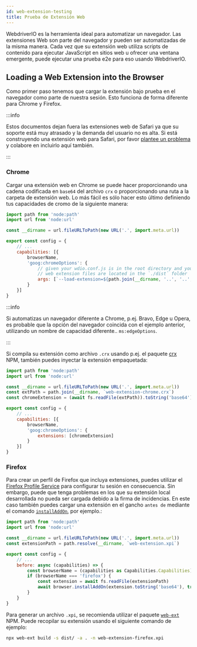 ```yaml
---
id: web-extension-testing
title: Prueba de Extensión Web
---
```


WebdriverIO es la herramienta ideal para automatizar un navegador. Las extensiones Web son parte del navegador y pueden ser automatizadas de la misma manera. Cada vez que su extensión web utiliza scripts de contenido para ejecutar JavaScript en sitios web u ofrecer una ventana emergente, puede ejecutar una prueba e2e para eso usando WebdriverIO.

## Loading a Web Extension into the Browser

Como primer paso tenemos que cargar la extensión bajo prueba en el navegador como parte de nuestra sesión. Esto funciona de forma diferente para Chrome y Firefox.

:::info

Estos documentos dejan fuera las extensiones web de Safari ya que su soporte está muy atrasado y la demanda del usuario no es alta. Si está construyendo una extensión web para Safari, por favor [plantee un problema](https://github.com/webdriverio/webdriverio/issues/new?assignees=&labels=Docs+%F0%9F%93%96%2CNeeds+Triaging+%E2%8F%B3&template=documentation.yml&title=%5B%F0%9F%93%96+Docs%5D%3A+%3Ctitle%3E) y colabore en incluirlo aquí también.

:::

### Chrome

Cargar una extensión web en Chrome se puede hacer proporcionando una cadena codificada en `base64` del archivo `crx` o proporcionando una ruta a la carpeta de extensión web. Lo más fácil es sólo hacer esto último definiendo tus capacidades de cromo de la siguiente manera:

```js wdio.conf.js
import path from 'node:path'
import url from 'node:url'

const __dirname = url.fileURLToPath(new URL('.', import.meta.url))

export const config = {
    // ...
    capabilities: [{
        browserName,
        'goog:chromeOptions': {
            // given your wdio.conf.js is in the root directory and your compiled
            // web extension files are located in the `./dist` folder
            args: [`--load-extension=${path.join(__dirname, '..', '..', 'dist')}`]
        }
    }]
}
```

:::info

Si automatizas un navegador diferente a Chrome, p.ej. Bravo, Edge u Opera, es probable que la opción del navegador coincida con el ejemplo anterior, utilizando un nombre de capacidad diferente.. `ms:edgeOptions`.

:::

Si compila su extensión como archivo `.crx` usando p.ej. el paquete [crx](https://www.npmjs.com/package/crx) NPM, también puedes inyectar la extensión empaquetada:

```js wdio.conf.js
import path from 'node:path'
import url from 'node:url'

const __dirname = url.fileURLToPath(new URL('.', import.meta.url))
const extPath = path.join(__dirname, `web-extension-chrome.crx`)
const chromeExtension = (await fs.readFile(extPath)).toString('base64')

export const config = {
    // ...
    capabilities: [{
        browserName,
        'goog:chromeOptions': {
            extensions: [chromeExtension]
        }
    }]
}
```

### Firefox

Para crear un perfil de Firefox que incluya extensiones, puedes utilizar el [Firefox Profile Service](/docs/firefox-profile-service) para configurar tu sesión en consecuencia. Sin embargo, puede que tenga problemas en los que su extensión local desarrollada no pueda ser cargada debido a la firma de incidencias. En este caso también puedes cargar una extensión en el gancho `antes de` mediante el comando [`installAddOn`](/docs/api/gecko#installaddon), por ejemplo.:

```js wdio.conf.js
import path from 'node:path'
import url from 'node:url'

const __dirname = url.fileURLToPath(new URL('.', import.meta.url))
const extensionPath = path.resolve(__dirname, `web-extension.xpi`)

export const config = {
    // ...
    before: async (capabilities) => {
        const browserName = (capabilities as Capabilities.Capabilities).browserName
        if (browserName === 'firefox') {
            const extension = await fs.readFile(extensionPath)
            await browser.installAddOn(extension.toString('base64'), true)
        }
    }
}
```

Para generar un archivo `.xpi`, se recomienda utilizar el paquete [`web-ext`](https://www.npmjs.com/package/web-ext) NPM. Puede recopilar su extensión usando el siguiente comando de ejemplo:

```sh
npx web-ext build -s dist/ -a . -n web-extension-firefox.xpi
```
